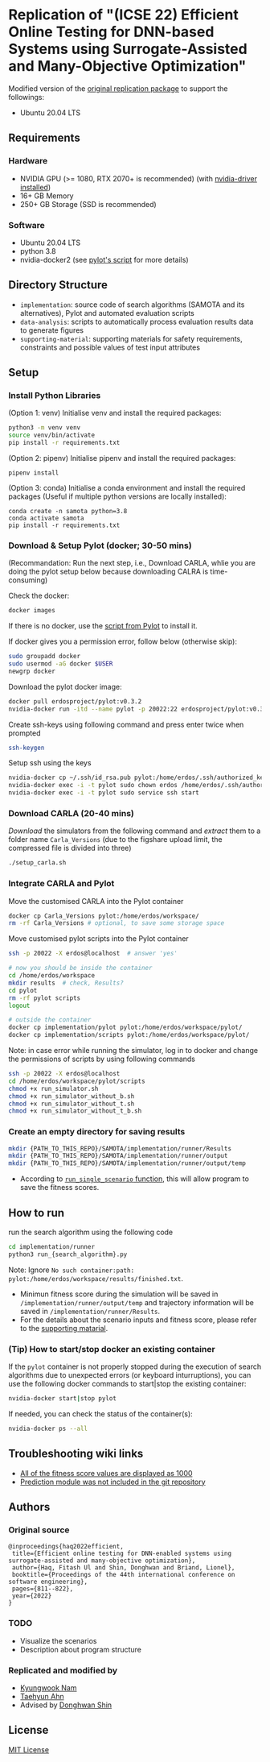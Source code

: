 # Replication of "(ICSE 22) Efficient Online Testing for DNN-based Systems using Surrogate-Assisted and Many-Objective Optimization"

Modified version of the [original replication package](https://doi.org/10.6084/m9.figshare.16468530) to support the followings:
- Ubuntu 20.04 LTS


## Requirements
### Hardware
* NVIDIA GPU (>= 1080, RTX 2070+ is recommended) (with [nvidia-driver installed](https://help.ubuntu.com/community/NvidiaDriversInstallation))
* 16+ GB Memory
* 250+ GB Storage (SSD is recommended)

### Software
* Ubuntu 20.04 LTS
* python 3.8
* nvidia-docker2 (see [pylot's script](https://github.com/erdos-project/pylot/blob/master/scripts/install-nvidia-docker.sh) for more details)

## Directory Structure
- `implementation`: source code of search algorithms (SAMOTA and its alternatives), Pylot and automated evaluation scripts
- `data-analysis`: scripts to automatically process evaluation results data to generate figures
- `supporting-material`: supporting materials for safety requirements, constraints and possible values of test input attributes

## Setup
### Install Python Libraries

(Option 1: venv) Initialise venv and install the required packages:
```bash
python3 -m venv venv
source venv/bin/activate
pip install -r requirements.txt
```

(Option 2: pipenv) Initialise pipenv and install the required packages:
```shell script
pipenv install
```

(Option 3: conda) Initialise a conda environment and install the required packages (Useful if multiple python versions are locally installed):
```shell script
conda create -n samota python=3.8
conda activate samota
pip install -r requirements.txt
```

### Download & Setup Pylot (docker; 30-50 mins)
(Recommandation: Run the next step, i.e., Download CARLA, whlie you are doing the pylot setup below because downloading CALRA is time-consuming)

Check the docker:
```bash
docker images
```

If there is no docker, use the [script from Pylot](https://github.com/erdos-project/pylot/blob/master/scripts/install-nvidia-docker.sh) to install it.

If docker gives you a permission error, follow below (otherwise skip):
```bash
sudo groupadd docker
sudo usermod -aG docker $USER
newgrp docker
```

Download the pylot docker image:

```bash
docker pull erdosproject/pylot:v0.3.2
nvidia-docker run -itd --name pylot -p 20022:22 erdosproject/pylot:v0.3.2 /bin/bash
```

Create ssh-keys using following command and press enter twice when prompted
```bash
ssh-keygen
```

Setup ssh using the keys
```bash
nvidia-docker cp ~/.ssh/id_rsa.pub pylot:/home/erdos/.ssh/authorized_keys
nvidia-docker exec -i -t pylot sudo chown erdos /home/erdos/.ssh/authorized_keys
nvidia-docker exec -i -t pylot sudo service ssh start
```

### Download CARLA (20-40 mins)
*Download* the simulators from the following command and *extract* them to a folder name `Carla_Versions` (due to the figshare upload limit, the compressed file is divided into three)

```bash
./setup_carla.sh
```

### Integrate CARLA and Pylot

Move the customised CARLA into the Pylot container
```bash
docker cp Carla_Versions pylot:/home/erdos/workspace/
rm -rf Carla_Versions # optional, to save some storage space
```

Move customised pylot scripts into the Pylot container
```bash
ssh -p 20022 -X erdos@localhost  # answer 'yes'

# now you should be inside the container
cd /home/erdos/workspace
mkdir results  # check, Results?
cd pylot
rm -rf pylot scripts
logout

# outside the container
docker cp implementation/pylot pylot:/home/erdos/workspace/pylot/
docker cp implementation/scripts pylot:/home/erdos/workspace/pylot/
```

Note: in case error while running the simulator, log in to docker and change the permissions of scripts by using following commands
```bash
ssh -p 20022 -X erdos@localhost
cd /home/erdos/workspace/pylot/scripts
chmod +x run_simulator.sh
chmod +x run_simulator_without_b.sh
chmod +x run_simulator_without_t.sh
chmod +x run_simulator_without_t_b.sh
```

### Create an empty directory for saving results
```bash
mkdir {PATH_TO_THIS_REPO}/SAMOTA/implementation/runner/Results
mkdir {PATH_TO_THIS_REPO}/SAMOTA/implementation/runner/output
mkdir {PATH_TO_THIS_REPO}/SAMOTA/implementation/runner/output/temp
```
- According to [`run_single_scenario` function](/implementation/runner/runner.py), this will allow program to save the fitness scores.

## How to run 
run the search algorithm using the following code
```bash
cd implementation/runner
python3 run_{search_algorithm}.py
```
Note: Ignore `No such container:path: pylot:/home/erdos/workspace/results/finished.txt`.

- Minimun fitness score during the simulation will be saved in `/implementation/runner/output/temp` and trajectory information will be saved in `/implementation/runner/Results`.
- For the details about the scenario inputs and fitness score, please refer to the [supporting matarial](/supporting-material/supporting_material.md).

### (Tip) How to start/stop docker an existing container

If the `pylot` container is not properly stopped during the execution of search algorithms due to unexpected errors (or keyboard inturruptions), you can use the following docker commands to start|stop the existing container: 
```bash
nvidia-docker start|stop pylot
```

If needed, you can check the status of the container(s):
```bash
nvidia-docker ps --all
```


## Troubleshooting wiki links
 - [All of the fitness score values are displayed as 1000](https://github.com/ADS-Testing/Main/wiki/%5BSAMOTA%5D-All-of-the-fitness-score-values-are-displayed-as-1000)
 - [Prediction module was not included in the git repository](https://github.com/ADS-Testing/Main/wiki/%5BSAMOTA%5D-Prediction-module-was-not-included-in-the-git-repository)


 ## Authors
 ### Original source
 ```text
 @inproceedings{haq2022efficient,
  title={Efficient online testing for DNN-enabled systems using surrogate-assisted and many-objective optimization},
  author={Haq, Fitash Ul and Shin, Donghwan and Briand, Lionel},
  booktitle={Proceedings of the 44th international conference on software engineering},
  pages={811--822},
  year={2022}
}
 ```

### TODO
- Visualize the scenarios
- Description about program structure

 ### Replicated and modified by
- [Kyungwook Nam](https://github.com/nkwook)
- [Taehyun Ahn](https://dev.paxtaeo.com/en)
- Advised by [Donghwan Shin](https://www.dshin.info/)

## License
[MIT License](/LICENSE.txt)
